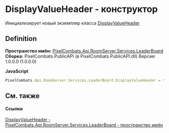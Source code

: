 # DisplayValueHeader - конструктор


Инициализирует новый экземпляр класса <a href="c1c4f005-6540-89ab-71bc-d21ba7c79101">DisplayValueHeader</a>



## Definition
**Пространство имён:** <a href="053da073-28ae-6a88-816e-7b3ca7400c53">PixelCombats.Api.RoomServer.Services.LeaderBoard</a>  
**Сборка:** PixelCombats.PublicAPI (в PixelCombats.PublicAPI.dll) Версия: 1.0.0.0 (1.0.0.0)

**JavaScript**
``` JavaScript
PixelCombats.Api.RoomServer.Services.LeaderBoard.DisplayValueHeader = function();
```



## См. также


#### Ссылки
<a href="c1c4f005-6540-89ab-71bc-d21ba7c79101">DisplayValueHeader - </a>  
<a href="053da073-28ae-6a88-816e-7b3ca7400c53">PixelCombats.Api.RoomServer.Services.LeaderBoard - пространство имён</a>  
